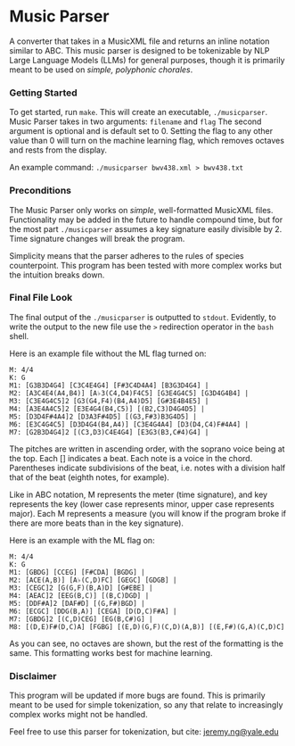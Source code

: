 # Music Parser
A converter that takes in a MusicXML file and returns an inline notation similar to ABC. 
This music parser is designed to be tokenizable by NLP Large Language Models (LLMs) for general purposes, though
it is primarily meant to be used on _simple, polyphonic chorales_.

### Getting Started
To get started, run ```make```. This will create an executable, ```./musicparser```.
Music Parser takes in two arguments: ```filename``` and ```flag``` The second argument is optional and is default set to 0. Setting the flag to any other value than 0 will turn on the machine learning flag, which removes octaves and rests from the display.

An example command: ```./musicparser bwv438.xml > bwv438.txt```

### Preconditions
The Music Parser only works on _simple_, well-formatted MusicXML files. Functionality may be added in the future to handle compound time,
but for the most part ```./musicparser``` assumes a key signature easily divisible by 2. Time signature changes will break the program.

Simplicity means that the parser adheres to the rules of species counterpoint. This program has been tested with more complex works but the 
intuition breaks down.

### Final File Look
The final output of the ```./musicparser``` is outputted to ```stdout```. Evidently, to write the output to the new file use
the ```>``` redirection operator in the ```bash``` shell.

Here is an example file without the ML flag turned on:
```
M: 4/4
K: G
M1: [G3B3D4G4] [C3C4E4G4] [F#3C4D4A4] [B3G3D4G4] |
M2: [A3C4E4(A4,B4)] [A♭3(C4,D4)F4C5] [G3E4G4C5] [G3D4G4B4] |
M3: [C3E4G4C5]2 [G3(G4,F4)(B4,A4)D5] [G#3E4B4E5] |
M4: [A3E4A4C5]2 [E3E4G4(B4,C5)] [(B2,C3)D4G4D5] |
M5: [D3D4F#4A4]2 [D3A3F#4D5] [(G3,F#3)B3G4D5] |
M6: [E3C4G4C5] [D3D4G4(B4,A4)] [C3E4G4A4] [D3(D4,C4)F#4A4] |
M7: [G2B3D4G4]2 [(C3,D3)C4E4G4] [E3G3(B3,C#4)G4] |
```
The pitches are written in ascending order, with the soprano voice being at the top. Each [] indicates a beat. Each note is a voice in the chord. Parentheses indicate subdivisions of the beat, i.e. notes with a division half that of the beat (eighth notes, for example).

Like in ABC notation, M represents the meter (time signature), and key represents the key (lower case represents minor, upper case represents major). Each M represents a measure (you will know if the program broke if there are more beats than in the key signature).

Here is an example with the ML flag on:
```
M: 4/4
K: G
M1: [GBDG] [CCEG] [F#CDA] [BGDG] |
M2: [ACE(A,B)] [A♭(C,D)FC] [GEGC] [GDGB] |
M3: [CEGC]2 [G(G,F)(B,A)D] [G#EBE] |
M4: [AEAC]2 [EEG(B,C)] [(B,C)DGD] |
M5: [DDF#A]2 [DAF#D] [(G,F#)BGD] |
M6: [ECGC] [DDG(B,A)] [CEGA] [D(D,C)F#A] |
M7: [GBDG]2 [(C,D)CEG] [EG(B,C#)G] |
M8: [(D,E)F#(D,C)A] [FGBG] [(E,D)(G,F)(C,D)(A,B)] [(E,F#)(G,A)(C,D)C]
```
As you can see, no octaves are shown, but the rest of the formatting is the same. This formatting works best for machine learning.

### Disclaimer
This program will be updated if more bugs are found. This is primarily meant to be used for simple tokenization, so any that relate to 
increasingly complex works might not be handled.

Feel free to use this parser for tokenization, but cite: jeremy.ng@yale.edu
